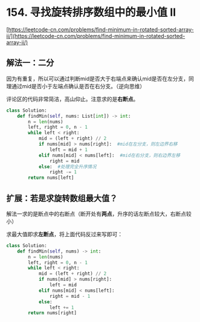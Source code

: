 # 154. 寻找旋转排序数组中的最小值 II

[https://leetcode-cn.com/problems/find-minimum-in-rotated-sorted-array-ii/](https://leetcode-cn.com/problems/find-minimum-in-rotated-sorted-array-ii/)

## 解法一：二分

因为有重复，所以可以通过判断mid是否大于右端点来确认mid是否在左分支，同理通过mid是否小于左端点确认是否在右分支。（逆向思维）

评论区的代码非常简洁，高山仰止。注意求的是**右断点**。

```python
class Solution:
    def findMin(self, nums: List[int]) -> int:
        n = len(nums)        
        left, right = 0, n - 1
        while left < right:
            mid = (left + right) // 2
            if nums[mid] > nums[right]:  #mid在左分支，则左边界右移
                left = mid + 1
            elif nums[mid] < nums[left]:  #mid在右分支，则右边界左移
                right = mid
            else:  #处理完全升序情况
                right -= 1
        return nums[left]
```

## 扩展：若是求旋转数组最大值？

解法一求的是断点中的右断点（断开处有**两点**，升序的话左断点较大，右断点较小）

求最大值即求**左断点**，将上面代码反过来写即可：

```python
class Solution:
    def findMin(self, nums) -> int:
        n = len(nums)
        left, right = 0, n - 1
        while left < right:
            mid = (left + right) // 2
            if nums[mid] > nums[right]:
                left = mid
            elif nums[mid] < nums[left]:
                right = mid - 1
            else:
                left += 1
        return nums[right]
```

